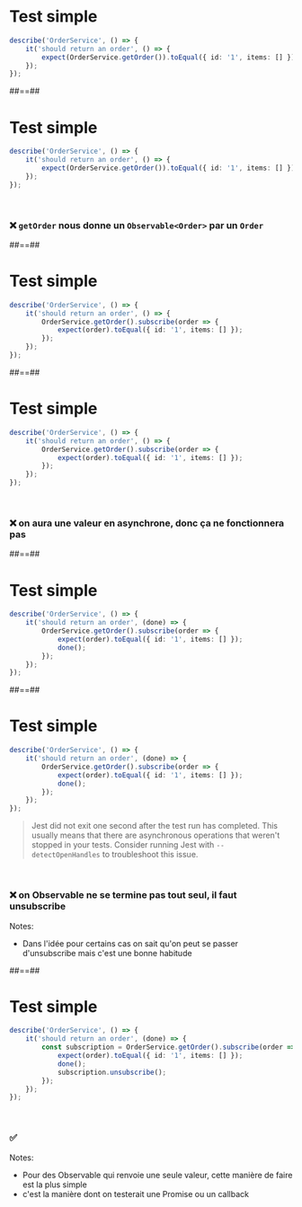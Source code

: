 # Test simple

```typescript
describe('OrderService', () => {
    it('should return an order', () => {
        expect(OrderService.getOrder()).toEqual({ id: '1', items: [] });
    });
});
```

##==##

# Test simple

```typescript
describe('OrderService', () => {
    it('should return an order', () => {
        expect(OrderService.getOrder()).toEqual({ id: '1', items: [] });
    });
});
```

<br />

### ❌ `getOrder` nous donne un `Observable<Order>` par un `Order`

##==##

# Test simple

```typescript
describe('OrderService', () => {
    it('should return an order', () => {
        OrderService.getOrder().subscribe(order => {
            expect(order).toEqual({ id: '1', items: [] });
        });
    });
});
```

##==##

# Test simple

```typescript
describe('OrderService', () => {
    it('should return an order', () => {
        OrderService.getOrder().subscribe(order => {
            expect(order).toEqual({ id: '1', items: [] });
        });
    });
});
```

<br />

### ❌ on aura une valeur en asynchrone, donc ça ne fonctionnera pas

##==##

# Test simple

```typescript
describe('OrderService', () => {
    it('should return an order', (done) => {
        OrderService.getOrder().subscribe(order => {
            expect(order).toEqual({ id: '1', items: [] });
            done();
        });
    });
});
```

##==##

# Test simple

```typescript
describe('OrderService', () => {
    it('should return an order', (done) => {
        OrderService.getOrder().subscribe(order => {
            expect(order).toEqual({ id: '1', items: [] });
            done();
        });
    });
});
```

> Jest did not exit one second after the test run has completed.
> This usually means that there are asynchronous operations that weren't stopped in your tests. Consider running Jest with `--detectOpenHandles` to troubleshoot this issue.

<br />

### ❌ on Observable ne se termine pas tout seul, il faut unsubscribe

Notes:

- Dans l'idée pour certains cas on sait qu'on peut se passer d'unsubscribe mais c'est une bonne habitude

##==##

# Test simple

```typescript
describe('OrderService', () => {
    it('should return an order', (done) => {
        const subscription = OrderService.getOrder().subscribe(order => {
            expect(order).toEqual({ id: '1', items: [] });
            done();
            subscription.unsubscribe();
        });
    });
});
```

<br />

### ✅

Notes:

- Pour des Observable qui renvoie une seule valeur, cette manière de faire est la plus simple
- c'est la manière dont on testerait une Promise ou un callback